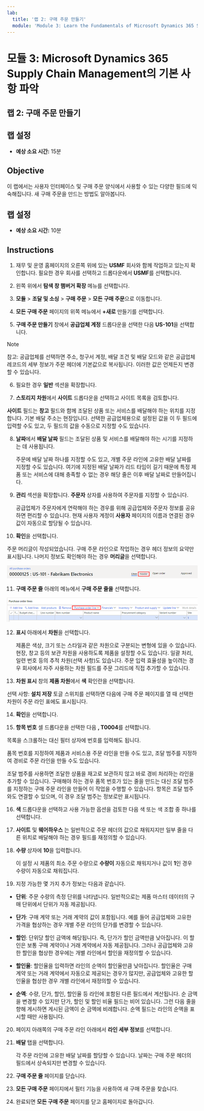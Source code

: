 ```yaml
---
lab:
  title: '랩 2: 구매 주문 만들기'
  module: 'Module 3: Learn the Fundamentals of Microsoft Dynamics 365 Supply Chain Management'
---
```


# 모듈 3: Microsoft Dynamics 365 Supply Chain Management의 기본 사항 파악

## 랩 2: 구매 주문 만들기

## 랩 설정

   - **예상 소요 시간:** 15분

## Objective

이 랩에서는 사용자 인터페이스 및 구매 주문 양식에서 사용할 수 있는 다양한 필드에 익숙해집니다. 새 구매 주문을 만드는 방법도 알아봅니다.


## 랩 설정

   - **예상 소요 시간:** 10분

## Instructions

1. 재무 및 운영 홈페이지의 오른쪽 위에 있는 **USMF** 회사와 함께 작업하고 있는지 확인합니다. 필요한 경우 회사를 선택하고 드롭다운에서 **USMF**를 선택합니다.

2. 왼쪽 위에서 **탐색 창 햄버거 확장** 메뉴를 선택합니다.

3. **모듈** > **조달 및 소싱** > **구매 주문** > **모든 구매 주문**으로 이동합니다.

4. **모든 구매 주문** 페이지의 위쪽 메뉴에서 **+새로** 만들기를 선택합니다.

5. **구매 주문 만들기** 창에서 **공급업체 계정** 드롭다운을 선택한 다음 **US-101**을 선택합니다.

> [!NOTE]
> 참고: 공급업체를 선택하면 주소, 청구서 계정, 배달 조건 및 배달 모드와 같은 공급업체 레코드의 세부 정보가 주문 헤더에 기본값으로 복사됩니다. 이러한 값은 언제든지 변경할 수 있습니다.

6.  필요한 경우 **일반** 섹션을 확장합니다.

7. **스토리지 차원**에서 **사이트** 드롭다운을 선택하고 사이트 목록을 검토합니다.

**사이트** 필드는 **창고** 필드와 함께 조달된 상품 또는 서비스를 배달해야 하는 위치를 지정합니다. 기본 배달 주소는 현장입니다. 선택한 공급업체용으로 설정된 값을 이 두 필드에 입력할 수도 있고, 두 필드의 값을 수동으로 지정할 수도 있습니다.

8. **날짜**에서 **배달 날짜** 필드는 조달된 상품 및 서비스를 배달해야 하는 시기를 지정하는 데 사용됩니다.

    주문에 배달 날짜 하나를 지정할 수도 있고, 개별 주문 라인에 고유한 배달 날짜를 지정할 수도 있습니다. 여기에 지정된 배달 날짜가 리드 타임이 길기 때문에 특정 제품 또는 서비스에 대해 충족할 수 없는 경우 해당 줄은 이후 배달 날짜로 만들어집니다.

9. **관리** 섹션을 확장합니다. **주문자** 상자를 사용하여 주문자를 지정할 수 있습니다.

    공급업체가 주문자에게 연락해야 하는 경우를 위해 공급업체와 주문자 정보를 공유하면 편리할 수 있습니다. 현재 사용자 계정이 **사용자** 페이지의 이름과 연결된 경우 값이 자동으로 할당될 수 있습니다.

10. **확인**을 선택합니다.

주문 머리글이 작성되었습니다. 구매 주문 라인으로 작업하는 경우 헤더 정보의 요약만 표시됩니다. 나머지 정보도 확인해야 하는 경우 **머리글**을 선택합니다.

![주문 정보의 요약이 표시되는 주문 헤더를 보여 주는 스크린샷. 머리글이라는 단어가 강조 표시됩니다.](./media/03-learn-the-fundamentals-of-dynamics-365-supply-chain-management-17.png)

11. **구매 주문 줄** 아래의 메뉴에서 **구매 주문 줄을** 선택합니다.

![구매 주문 라인을 보여 주는 스크린샷](./media/03-learn-the-fundamentals-of-dynamics-365-supply-chain-management-18.png)

12. **표시** 아래에서 **차원**을 선택합니다.

    제품은 색상, 크기 또는 스타일과 같은 차원으로 구분되는 변형에 있을 수 있습니다. 현장, 창고 등의 보관 차원을 사용하도록 제품을 설정할 수도 있습니다. 일괄 처리, 일련 번호 등의 추적 차원(선택 사항)도 있습니다. 주문 입력 효율성을 높이려는 경우 회사에서 자주 사용하는 차원 필드를 주문 그리드에 직접 추가할 수 있습니다.

13. **차원 표시** 창의 **제품 차원**에서 **색** 확인란을 선택합니다.

선택 사항: **설치 저장** 토글 스위치를 선택하면 다음에 구매 주문 페이지를 열 때 선택한 차원이 주문 라인 표에도 표시됩니다.

14. **확인**을 선택합니다.

15. **항목 번호** 셀 드롭다운을 선택한 다음 **, T0004**를 선택합니다.

목록을 스크롤하는 대신 필터 상자에 번호를 입력해도 됩니다.

품목 번호를 지정하여 제품과 서비스용 주문 라인을 만들 수도 있고, 조달 범주를 지정하여 경비로 주문 라인을 만들 수도 있습니다.

조달 범주를 사용하면 조달한 상품을 재고로 보관하지 않고 바로 경비 처리하는 라인을 추가할 수 있습니다. 구매해야 하는 경우 품목 번호가 있는 줄을 만드는 대신 조달 범주를 지정하는 구매 주문 라인을 만들어 이 작업을 수행할 수 있습니다. 항목은 조달 범주와도 연결할 수 있으며, 이 경우 조달 범주는 정보로만 표시됩니다.

16. **색** 드롭다운을 선택하고 사용 가능한 옵션을 검토한 다음 색 또는 색 조합 중 하나를 선택합니다.

17. **사이트** 및 **웨어하우스** 는 일반적으로 주문 헤더의 값으로 채워지지만 일부 줄을 다른 위치로 배달해야 하는 경우 필드를 재정의할 수 있습니다.

18. **수량** 상자에 **10**을 입력합니다.

    이 설정 시 제품의 최소 주문 수량으로 **수량이** 자동으로 채워지거나 값이 **1**인 경우 수량이 자동으로 채워집니다.

19. 지정 가능한 몇 가지 추가 정보는 다음과 같습니다.

- **단위**: 주문 수량의 측정 단위를 나타냅니다. 일반적으로는 제품 마스터 데이터의 구매 단위에서 단위가 자동 제공됩니다.

- **단가**: 구매 계약 또는 거래 계약의 값이 포함됩니다. 예를 들어 공급업체와 고유한 가격을 협상하는 경우 개별 주문 라인의 단가를 변경할 수 있습니다.

- **할인**: 단위당 할인 금액에 해당됩니다. 즉, 단가가 할인 금액만큼 낮아집니다. 이 할인은 보통 구매 계약이나 거래 계약에서 자동 제공됩니다. 그러나 공급업체와 고유한 할인을 협상한 경우에는 개별 라인에서 할인을 재정의할 수 있습니다.

- **할인율**: 할인율을 입력하면 라인의 순액이 할인율만큼 낮아집니다. 할인율은 구매 계약 또는 거래 계약에서 자동으로 제공되는 경우가 많지만, 공급업체와 고유한 할인율을 협상한 경우 개별 라인에서 재정의할 수 있습니다.

- **순액**: 수량, 단가, 할인, 할인율 등 라인에 포함된 다른 필드에서 계산됩니다. 순 금액을 변경할 수 있지만 단가, 할인 및 할인 비율 필드는 비어 있습니다. 그런 다음 줄을 향해 게시하면 게시된 금액이 순 금액에 비례합니다. 순액 필드는 라인의 순액을 표시할 때만 사용됩니다.

20. 페이지 아래쪽의 구매 주문 라인 아래에서 **라인 세부 정보**를 선택합니다.

21. **배달** 탭을 선택합니다.

    각 주문 라인에 고유한 배달 날짜를 할당할 수 있습니다. 날짜는 구매 주문 헤더의 필드에서 상속되지만 변경할 수 있습니다.

22. **구매 주문 줄** 페이지를 닫습니다.

23. **모든 구매 주문** 페이지에서 필터 기능을 사용하여 새 구매 주문을 찾습니다.

24. 완료되면 **모든 구매 주문** 페이지를 닫고 홈페이지로 돌아갑니다.

